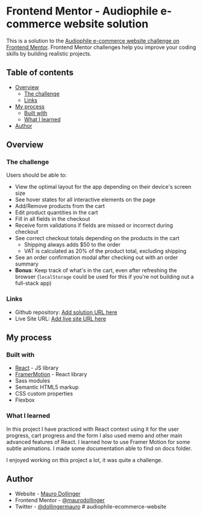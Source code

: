 # Frontend Mentor - Audiophile e-commerce website solution

This is a solution to the [Audiophile e-commerce website challenge on Frontend Mentor](https://www.frontendmentor.io/challenges/audiophile-ecommerce-website-C8cuSd_wx). Frontend Mentor challenges help you improve your coding skills by building realistic projects. 

## Table of contents

- [Overview](#overview)
  - [The challenge](#the-challenge)
  - [Links](#links)
- [My process](#my-process)
  - [Built with](#built-with)
  - [What I learned](#what-i-learned)
- [Author](#author)

## Overview

### The challenge

Users should be able to:

- View the optimal layout for the app depending on their device's screen size
- See hover states for all interactive elements on the page
- Add/Remove products from the cart
- Edit product quantities in the cart
- Fill in all fields in the checkout
- Receive form validations if fields are missed or incorrect during checkout
- See correct checkout totals depending on the products in the cart
  - Shipping always adds $50 to the order
  - VAT is calculated as 20% of the product total, excluding shipping
- See an order confirmation modal after checking out with an order summary
- **Bonus**: Keep track of what's in the cart, even after refreshing the browser (`localStorage` could be used for this if you're not building out a full-stack app)

### Links

- Github repository: [Add solution URL here](https://github.com/maurodollinger/audiophile-ecommerce-website)
- Live Site URL: [Add live site URL here](https://maurodollinger.github.io/audiophile-ecommerce-website/build/)

## My process

### Built with

- [React](https://reactjs.org/) - JS library
- [FramerMotion](https://www.framer.com/motion/) - React library
- Sass modules
- Semantic HTML5 markup
- CSS custom properties
- Flexbox

### What I learned

In this project I have practiced with React context using it for the user progress, cart progress and the form
I also used memo and other main advanced features of React.
I learned how to use Framer Motion for some subtle animations.
I made some documentation able to find on docs folder.

I enjoyed working on this project a lot, it was quite a challenge.

## Author

- Website - [Mauro Dollinger](https://www.maurodollinger.com.ar)
- Frontend Mentor - [@maurodollinger](https://www.frontendmentor.io/profile/maurodollinger)
- Twitter - [@dollingermauro](https://www.twitter.com/dollingermauro)
#   a u d i o p h i l e - e c o m m e r c e - w e b s i t e  
 